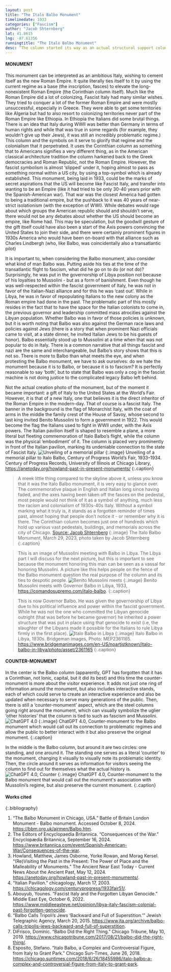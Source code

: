 ```yaml
---
layout: post 
title: "The Italo Balbo Monument" 
timelinedate: 1933 
categories: ["Fascism"] 
author: "Jacob Shternberg" 
lat: 41.8615 
lng: -87.61356 
runningtitle: "The Italo Balbo Monument" 
desc: “The column started its way as an actual structural support column of a building (not known exactly) on the shores of Ostia, one of Ancient Rome’s port cities. Around 2000 years later, in 1933, it was shipped off on a boat to the United States by Fascist Italy to commemorate the flight of Air Marshall Italo Balbo, who led a transatlantic flight in 1933. The base was also added at this time by Italian architects, made from Travertine, a popular stone used widely during the Roman Empire, containing an inscription and 4 bundles of fasces with axes on the sides.” 
---
```


#### MONUMENT
This monument can be interpreted as an ambitious Italy, wishing to cement itself as the new Roman Empire. It quite literally ties itself to it by using the current regime as a base (the inscription, fasces) to elevate the long-nonexistent Roman Empire (the Corinthian column itself). Much like the Roman Empire did a lot of colonizing, Fascist Italy had many similar wishes. They tried to conquer a lot of the former Roman Empire and were mostly unsuccessful, especially in Greece. They were able to get some territories like Algeria but had to also resort to colonizing territories never part of the Roman Empire like Ethiopia. In Ethiopia the Italians did some brutal things. There is an idea that Italy during WWII was better than Germany in terms of human rights and while that was true in some regards (for example, they wouldn’t give up their Jews), it was still an incredibly problematic regime.) This column and the symbols on it serve to glorify that regime and the colonialism that it perpetrated. It uses the Corinthian column as something that to Americans signifies a very different thing, as in the American classical architecture tradition the column harkened back to the Greek democracies and Roman Republic, not the Roman Empire. However, the fascist symbolism is almost ‘slipped’ under it, hoping almost to pass as something normal within a US city, by using a top-symbol which is already established. This monument, being laid in 1933, could be the marks of secret aspirations that the US will become like Fascist Italy, and transfer into wanting to be an Empire (like it had tried to be only 30-40 years prior with the Spanish-American war). That war was the closest America had gotten to being a traditional empire, but the pushback to it was 40 years of near-strict isolationism (with the exception of WWI). While debates would rage about which groups the American republic should and shouldn’t serve, there would not be any debates about whether the US should become an empire, like Rome had. This may be speculation, but the goodwill gesture of the gift itself could have also been a start of the Axis powers convincing the United States to join their side, and there were certainly prominent figures in 1930s America who would have been on-board with that alliance such as Charles Lindbergh (who, like Balbo, was coincidentally also a transatlantic pilot) 

It is important to, when considering the Balbo monument, also consider what kind of man Balbo was. Putting aside his ties at the time of the transatlantic flight to fascism, what did he go on to do (or not do)? Surprisingly, he was put in the governorship of Libya position not because of his loyalties to Mussolini - but as a form of banishment. Even though he was well-respected within the fascist government of Italy, he was not in favor of the Italian-Nazi alliance and for this he was ‘cast out’. While in Libya, he was in favor of repopulating Italians to the new colony as the Roman empire had done in the past. The problematic part of this mostly resides in the fact that to have the space for the Italian colonists to come in, the previous governor and leadership committed mass atrocities against the Libyan population. Whether Balbo was in favor of those policies is unknown, but it is worth noting that Balbo was also against the German race laws and policies against Jews (there is a story that when prominent Nazi officials came to visit, at a state dinner, he invited Italian Jews to be his guests of honor). Balbo essentially stood up to Mussolini at a time when that was not popular to do in Italy. There is a common narrative that all things fascist and nazi are the same and interchangeable, but Balbo’s story shows that this is not so. There is more to Balbo than what meets the eye, and when protesting the Balbo monument, we have to ask ourselves: do we hate the monument because it is to Balbo, or because it is to fascism? It is perfectly reasonable to say ‘both’, but to state that Balbo was only a cog in the fascist machine is not doing justice to the complicated legacy Balbo left behind.

>
Not the actual creation photo of the monument, but of the moment it became important: a gift of Italy to the United States at the World’s Fair. However, it is that of a new Italy, one that believes it is the direct inheritor of the Roman Empire in the modern-day. That of course is a fascist Italy. The banner in the background is the flag of Monarchist Italy, with the coat of arms in the middle the family crest of the House of Savoy, whose second to last king invited Benito Mussolini to form a government in 1922. This would become the flag the Italians used to fight in WWII under, with the Axis powers. The Italian pavilion itself is shaped to resemble a plane, a more literal but fleeting commemoration of Italo Balbo’s flight, while the column was the physical ‘embodiment’ of it. The column is placed very prominently in front of the Italian pavilion, marking its undeniable connection to the state of Fascist Italy. 
![Unveiling of a memorial pillar](images/ItaloBalbo1.jpg) 
{:.image}
Unveiling of a memorial pillar to Italo Balbo, Century of Progress World’s Fair, 1933–1934. Century of Progress Records, University of Illinois at Chicago Library, https://anetoday.org/howland-past-in-present-monuments/
{:.caption}

>
> A meek little thing compared to the skyline above it, unless you know that it was the Italo Balbo monument, it is very easy to glance over. The commemorative plaque in English and Italian long since having faded, and the axes having been taken off the fasces on the pedestal, most people would not think of it as a symbol of anything, much less the racism and colonialism of 1930s-40s Italy. Without a symbol marking what it truly is, it stands as a forgotten reminder of times past, almost hoping that people don’t notice it - or remember why it is there. The Corinthian column becomes just one of hundreds which hold up various vast pedestals, buildings, and memorials across the city of Chicago. 
[Source: Jacob Shternberg](images/ItaloBalbo2.jpg)
{:.image}
The Italo Balbo Monument, March 29, 2023, photo taken by Jacob Shternberg
{:.caption}

>
> This is an image of Mussolini meeting with Balbo in Libya. The Libya part I will discuss for the next picture, but this is important to see because the monument honoring this man can be seen as a vassal for honoring Mussolini. A picture like this helps people on the fence of the Balbo monument question the real purpose of the column and its ties to despotic people. 
![Benito Mussolini meets](images/ItaloBalbo3.jpg) 
{:.image}
Benito Mussolini meets with Governor Balbo in Libya, 1933, https://comandosupremo.com/italo-balbo.
{:.caption}

>
> This is now Governor Balbo. He was given the governorship of Libya due to his political influence and power within the fascist government. While he was not the one who committed the Libyan genocide outright (that was before he became governor) he inherited a power structure that was put in place using that genocide to exist (i.e, the slaughter of the Libyans made it possible for the Italians to rule Libya firmly in the first place). 
![Italo Balbo in Libya](images/ItaloBalbo4.jpg) 
{:.image}
Italo Balbo in Libya, 1930s. Bridgeman images, Photo: MEP2361165. https://www.bridgemanimages.com/en-US/noartistknown/italo-balbo-in-libya/photo/asset/2361165
{:.caption}

#### COUNTER-MONUMENT
In the center is the Balbo column (apparently, GPT has forgotten that it has a Corinthian, not Ionic, capital, but it did its best) and this time the counter-monument is more about the visitor experience. It adds not just one ring of information around the monument, but also includes interactive stands, each of which could serve to create an interactive experience and also be updated when necessary to serve many generations of the public. Then, there is still a ‘counter-monument’ aspect, which are the steel columns going right around the monument, which can visually symbolize the uglier ‘other histories’ that the column is tied to such as fascism and Mussolini.
![ChatGPT 4.0](images/ItaloCounter1.jpg) 
{:.image}
ChatGPT 4.0, Counter-monument to the Balbo monument which would call out its connection to problematic regimes and allow the public to better interact with it but also preserve the original monument.
{:.caption}

In the middle is the Balbo column, but around it are two circles: one standing, and one around it. The standing one serves as a literal ‘counter’ to the monument, changing it visually to visually note its problematic identity. Then, the circle around it serves as information for visitors seeing the column to find out for themselves what the actual history is.
![ChatGPT 4.0, Counter](images/ItaloCounter2.jpg) 
{:.image}
ChatGPT 4.0, Counter-monument to the Balbo monument that would call out the monument's association with Mussolini’s regime, but also preserve the current monument.
{:.caption}

#### Works cited 
{:.bibliography}
1. “The Balbo Monument in Chicago, USA.” Battle of Britain London Monument - Balbo monument. Accessed October 8, 2024. https://bbm.org.uk/airmen/Balbo.htm. 
2. The Editors of Encyclopaedia Britannica. “Consequences of the War.” Encyclopædia Britannica, September 16, 2024. https://www.britannica.com/event/Spanish-American-War/Consequences-of-the-war. 
3. Howland, Matthew, James Osborne, Yorke Rowan, and Morag Kersel. “(Re)Visiting the Past in the Present: The Power of Place and the Malleability of Monuments.” The Ancient Near East Today - Current News About the Ancient Past, May 12, 2024. https://anetoday.org/howland-past-in-present-monuments/. 
4. “Italian Pavilion.” chicagology, March 17, 2003. https://chicagology.com/centuryprogress/1933fair51/. 
5. Abouyub, Younes. “Fascist Italy and the Forgotten Libyan Genocide.” Middle East Eye, October 6, 2022. https://www.middleeasteye.net/opinion/libya-italy-fascism-colonial-past-forgotten-genocide. 
6. “Balbo Calls Tripoli’s Jews ‘Backward and Full of Superstition.’” Jewish Telegraphic Agency, March 20, 2015. https://www.jta.org/archive/balbo-calls-tripolis-jews-backward-and-full-of-superstition. 
7. DiFrisco, Dominic. “Balbo Did the Right Thing.” Chicago Tribune, May 10, 2019. https://www.chicagotribune.com/2017/08/21/balbo-did-the-right-thing/. 
8. Esposito, Stefano. “Italo Balbo, a Complex and Controversial Figure, from Italy to Grant Park.” Chicago Sun-Times, June 26, 2018. https://chicago.suntimes.com/2018/6/26/18455986/italo-balbo-a-complex-and-controversial-figure-from-italy-to-grant-park. 
